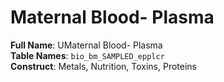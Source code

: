 # Maternal Blood- Plasma

**Full Name**: UMaternal Blood- Plasma                         
**Table Names**: `bio_bm_SAMPLED_epplcr`          
**Construct**: Metals, Nutrition, Toxins, Proteins